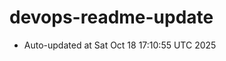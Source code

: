 # devops-readme-update
<!--START_SECTION:activity-->
- Auto-updated at Sat Oct 18 17:10:55 UTC 2025
<!--END_SECTION:activity-->
